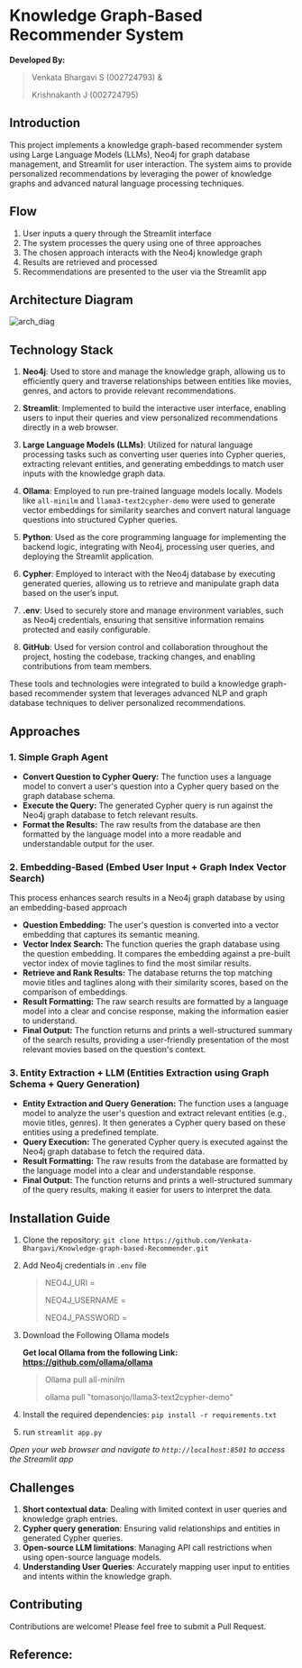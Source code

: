 # Knowledge Graph-Based Recommender System
**Developed By:**

> Venkata Bhargavi S (002724793) &
> 
> Krishnakanth J (002724795)

## Introduction

This project implements a knowledge graph-based recommender system using Large Language Models (LLMs), Neo4j for graph database management, and Streamlit for user interaction. The system aims to provide personalized recommendations by leveraging the power of knowledge graphs and advanced natural language processing techniques.



## Flow

1. User inputs a query through the Streamlit interface
2. The system processes the query using one of three approaches
3. The chosen approach interacts with the Neo4j knowledge graph
4. Results are retrieved and processed
5. Recommendations are presented to the user via the Streamlit app

## Architecture Diagram

![arch_diag](https://github.com/user-attachments/assets/0485025d-2102-469a-90b5-8adc91a84ce9)


## Technology Stack

1. **Neo4j**: Used to store and manage the knowledge graph, allowing us to efficiently query and traverse relationships between entities like movies, genres, and actors to provide relevant recommendations.

2. **Streamlit**: Implemented to build the interactive user interface, enabling users to input their queries and view personalized recommendations directly in a web browser.

3. **Large Language Models (LLMs)**: Utilized for natural language processing tasks such as converting user queries into Cypher queries, extracting relevant entities, and generating embeddings to match user inputs with the knowledge graph data.

4. **Ollama**: Employed to run pre-trained language models locally. Models like `all-minilm` and `llama3-text2cypher-demo` were used to generate vector embeddings for similarity searches and convert natural language questions into structured Cypher queries.

5. **Python**: Used as the core programming language for implementing the backend logic, integrating with Neo4j, processing user queries, and deploying the Streamlit application.

6. **Cypher**: Employed to interact with the Neo4j database by executing generated queries, allowing us to retrieve and manipulate graph data based on the user’s input.

7. **.env**: Used to securely store and manage environment variables, such as Neo4j credentials, ensuring that sensitive information remains protected and easily configurable.

8. **GitHub**: Used for version control and collaboration throughout the project, hosting the codebase, tracking changes, and enabling contributions from team members.

These tools and technologies were integrated to build a knowledge graph-based recommender system that leverages advanced NLP and graph database techniques to deliver personalized recommendations.


## Approaches

### 1. Simple Graph Agent

- **Convert Question to Cypher Query:** The function uses a language model to convert a user's question into a Cypher query based on the graph database schema.
- **Execute the Query:** The generated Cypher query is run against the Neo4j graph database to fetch relevant results.
- **Format the Results:** The raw results from the database are then formatted by the language model into a more readable and understandable output for the user.

### 2. Embedding-Based (Embed User Input + Graph Index Vector Search)
This process enhances search results in a Neo4j graph database by using an embedding-based approach
- **Question Embedding:** The user's question is converted into a vector embedding that captures its semantic meaning.
- **Vector Index Search:** The function queries the graph database using the question embedding. It compares the embedding against a pre-built vector index of movie taglines to find the most similar results.
- **Retrieve and Rank Results:** The database returns the top matching movie titles and taglines along with their similarity scores, based on the comparison of embeddings.
- **Result Formatting:** The raw search results are formatted by a language model into a clear and concise response, making the information easier to understand.
- **Final Output:** The function returns and prints a well-structured summary of the search results, providing a user-friendly presentation of the most relevant movies based on the question's context.

### 3. Entity Extraction + LLM (Entities Extraction using Graph Schema + Query Generation)

- **Entity Extraction and Query Generation:** The function uses a language model to analyze the user's question and extract relevant entities (e.g., movie titles, genres). It then generates a Cypher query based on these entities using a predefined template.
- **Query Execution:** The generated Cypher query is executed against the Neo4j graph database to fetch the required data.
- **Result Formatting:** The raw results from the database are formatted by the language model into a clear and understandable response.
- **Final Output:** The function returns and prints a well-structured summary of the query results, making it easier for users to interpret the data.

## Installation Guide

1. Clone the repository: `git clone https://github.com/Venkata-Bhargavi/Knowledge-graph-based-Recommender.git`

2. Add Neo4j credentials in `.env` file
   
   > NEO4J_URI =
   > 
   > NEO4J_USERNAME =
   > 
   > NEO4J_PASSWORD =

3. Download the Following Ollama models

   **Get local Ollama from the following Link: https://github.com/ollama/ollama**

   > Ollama pull all-minilm
   > 
   > ollama pull "tomasonjo/llama3-text2cypher-demo"
   
4. Install the required dependencies: `pip install -r requirements.txt`

5. run `streamlit app.py`

*Open your web browser and navigate to `http://localhost:8501` to access the Streamlit app*

## Challenges

1. **Short contextual data**: Dealing with limited context in user queries and knowledge graph entries.
2. **Cypher query generation**: Ensuring valid relationships and entities in generated Cypher queries.
3. **Open-source LLM limitations**: Managing API call restrictions when using open-source language models.
4. **Understanding User Queries**: Accurately mapping user input to entities and intents within the knowledge graph.

## Contributing

Contributions are welcome! Please feel free to submit a Pull Request.

## Reference:
